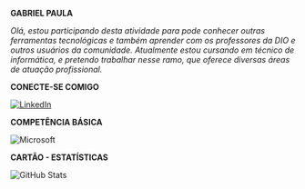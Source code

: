 **GABRIEL PAULA**

*Olá, estou participando desta atividade para pode conhecer outras ferramentas tecnológicas e também aprender com os professores da DIO e outros usuários da comunidade. Atualmente estou cursando em técnico de informática, e pretendo trabalhar nesse ramo, que oferece diversas áreas de atuação profissional.*

**CONECTE-SE COMIGO**

[![LinkedIn](https://img.shields.io/badge/LinkedIn-0077B5?style=for-the-badge&logo=linkedin&logoColor=white)](https:/www.linkedin.com/in/gabriel-paula-palmeira-48171825a)

**COMPETÊNCIA BÁSICA**

![Microsoft](https://img.shields.io/badge/Microsoft-purple?style=for-the-badge&logo=Microsoft&logoColor=white)

**CARTÃO - ESTATÍSTICAS**

![GitHub Stats](https://github-readme-stats.vercel.app/api?username=BielPaula&theme=transparent&bg_color=000&border_color=30A3DC&Blue=true&icon_color=30A3DC&title_color=Blue&text_color=FFF)
